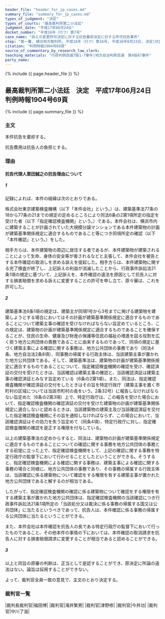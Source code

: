 ```yaml
---
header_file: "header_for_jp_cases.md"
summary_file: "summary_for_jp_cases.md"
types_of_judgment: "決定"
types_of_courts: "最高裁判所第二小法廷"
judgment_date: "平成17年06月24日"
docket_number: "平成16年（行フ）第7号"
case_name: "訴えの変更許可決定に対する抗告棄却決定に対する許可抗告事件"
step: "第一審, 横浜地方裁判所, 平成16年（行ク）第16号, 平成16年6月23日, 決定|抗告審, 東京高等裁判所, 平成16年（行ス）第59号, 平成16年10月5日, 決定"
citation: "判例時報1904号69頁"
source_of_commentary_by_research_law_clerk:
teaching_materials: "行政判例百選7版1-7事件|地方自治判例百選　第4版67事件"
party_name:
---
```


{% include {{ page.header_file }}  %}

## 最高裁判所第二小法廷　決定　平成17年06月24日　判例時報1904号69頁

{% include {{ page.summary_file }}  %}









### 主文



本件抗告を棄却する。

抗告費用は抗告人の負担とする。





### 理由



#### 抗告代理人栗田誠之の抗告理由について

##### 1

記録によれば、本件の経緯は次のとおりである。

株式会社東京建築検査機構（以下「本件会社」という。）は、建築基準法77条の18から77条の21までの規定の定めるところにより同法6条の2第1項所定の指定を受けた者（以下「指定確認検査機関」という。）である。本件会社は、横浜市内に建築することが計画されていた大規模分譲マンションである本件建築物の計画が建築基準関係規定に適合するものであること等につき同項所定の確認（以下「本件確認」という。）をした。



相手方らは、本件建築物の周辺に居住する者であるが、本件建築物が建築されることによって生命、身体の安全等が害されるなどと主張して、本件会社を被告とする本件確認の取消しを求める訴えを提起した。相手方らは、本件建築物に関する完了検査が終了し、上記訴えの利益が消滅したことから、行政事件訴訟法21条1項の規定に基づいて、上記訴えを、本件確認の違法を原因として抗告人に対する損害賠償を求める訴えに変更することの許可を申し立て、原々審は、これを許可した。

##### 2

建築基準法6条1項の規定は、建築主が同項1号から3号までに掲げる建築物を建築しようとする場合においてはその計画が建築基準関係規定に適合するものであることについて建築主事の確認を受けなければならない旨定めているところ、この規定は、建築物の計画が建築基準関係規定に適合するものであることを確保することが、住民の生命、健康及び財産の保護等住民の福祉の増進を図る役割を広く担う地方公共団体の責務であることに由来するものであって、同項の規定に基づく建築主事による確認に関する事務は、地方公共団体の事務であり（同法4条、地方自治法2条8項）、同事務の帰属する行政主体は、当該建築主事が置かれた地方公共団体である。そして、建築基準法は、建築物の計画が建築基準関係規定に適合するものであることについて、指定確認検査機関の確認を受け、確認済証の交付を受けたときは、当該確認は建築主事の確認と、当該確認済証は建築主事の確認済証とみなす旨定めている（6条の2第1項）。また、同法は、指定確認検査機関が確認済証の交付をしたときはその旨を特定行政庁（建築主事を置く市町村の区域については当該市町村の長をいう。2条32号）に報告しなければならない旨定めた（6条の2第3項）上で、特定行政庁は、この報告を受けた場合において、指定確認検査機関の確認済証の交付を受けた建築物の計画が建築基準関係規定に適合しないと認めるときは、当該建築物の建築主及び当該確認済証を交付した指定確認検査機関にその旨を通知しなければならず、この場合において、当該確認済証はその効力を失う旨定めて（同条4項）、特定行政庁に対し、指定確認検査機関の確認を是正する権限を付与している。

以上の建築基準法の定めからすると、同法は、建築物の計画が建築基準関係規定に適合するものであることについての確認に関する事務を地方公共団体の事務とする前提に立った上で、指定確認検査機関をして、上記の確認に関する事務を特定行政庁の監督下において行わせることとしたということができる。そうすると、指定確認検査機関による確認に関する事務は、建築主事による確認に関する事務の場合と同様に、地方公共団体の事務であり、その事務の帰属する行政主体は、当該確認に係る建築物について確認をする権限を有する建築主事が置かれた地方公共団体であると解するのが相当である。

したがって、指定確認検査機関の確認に係る建築物について確認をする権限を有する建築主事が置かれた地方公共団体は、指定確認検査機関の当該確認につき行政事件訴訟法21条1項所定の「当該処分又は裁決に係る事務の帰属する国又は公共団体」に当たるというべきであって、抗告人は、本件確認に係る事務の帰属する公共団体に当たるということができる。

また、本件会社は本件確認を抗告人の長である特定行政庁の監督下において行ったものであること、その他本件の事情の下においては、本件確認の取消請求を抗告人に対する損害賠償請求に変更することが相当であると認めることができる。

##### 3

以上と同旨の原審の判断は、正当として是認することができ、原決定に所論の違法はない。論旨は採用することができない。

よって、裁判官全員一致の意見で、主文のとおり決定する。

### 裁判官一覧

|裁判長裁判官|福田博|
|裁判官|滝井繁男|
|裁判官|津野修|
|裁判官|今井功|
|裁判官|中川了滋|








